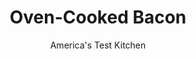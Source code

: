 ---
layout: ../../layouts/MarkdownPostLayout.astro
title: Oven-Cooked Bacon
author: America's Test Kitchen
pubDate: 2023-03-15
description: "No breakfast is complete without a side of crispy, salty bacon, but to easily cook a whole pound at once (and salvage our stovetop), we decided to make use of the oven."
image_url: https://res.cloudinary.com/hksqkdlah/image/upload/ar_1:1,c_fill,dpr_2.0,f_auto,fl_lossy.progressive.strip_profile,g_faces:auto,q_auto:low,w_344/10857_sfs-ovencookedbacon-10
tags: ["Side Dishes","Pork","Breakfast & Brunch"]
calories: 1891
protein: 9
carbohydrates: 
fats: 
fiber: 
ingredients: ["1 pound, bacon"]
serves: 6
time: "25 minutes"
instructions: ["Adjust oven rack to middle position and heat oven to 400 degrees. Line rimmed baking sheet with aluminum foil. Arrange bacon on prepared sheet (slices can overlap slightly). Bake until brown and crisp, 10 to 15 minutes, rotating sheet halfway through baking. Transfer bacon to paper towel–lined plate to drain. Serve."]
nutrition: ["149 mg Potassium","108 mg Phosphorus","3 mg Calcium","9 mg Magnesium","500 mg Sodium","30 g Fat","3 mg Niacin (B3)","13 g Monounsaturated","4 g Polyunsaturated","49 mg Cholesterol","10 g Saturated","33 g Water","9 g Protein","8 µg Vitamin A","315 kcal Energy","1891 calories"]
notes: "The amount of bacon you can cook at one time will vary depending on the size of the bacon slices and the size of your baking sheet."
---